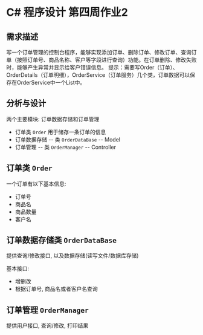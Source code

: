 # C# 程序设计 第四周作业2

## 需求描述

写一个订单管理的控制台程序，能够实现添加订单、删除订单、修改订单、查询订单（按照订单号、商品名称、客户等字段进行查询）功能。在订单删除、修改失败时，能够产生异常并显示给客户错误信息。
提示：需要写Order（订单）、OrderDetails（订单明细），OrderService（订单服务）几个类，订单数据可以保存在OrderService中一个List中。

## 分析与设计

两个主要模块: 订单数据存储和订单管理

- 订单类 `Order` 用于储存一条订单的信息
- 订单数据存储 -- 类 `OrderDataBase` -- Model
- 订单管理 -- 类 `OrderManager` -- Controller

## 订单类 `Order`

一个订单有以下基本信息:

- 订单号
- 商品名
- 商品数量
- 客户名

## 订单数据存储类 `OrderDataBase`

提供查询/修改接口, 以及数据存储(读写文件/数据库存储)

基本接口:

- 增删改
- 根据订单号, 商品名或者客户名查询

## 订单管理 `OrderManager`

提供用户接口, 查询/修改, 打印结果